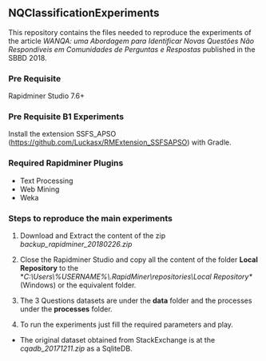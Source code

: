 ## NQClassificationExperiments
This repository contains the files needed to reproduce the experiments of the article *WANQA: uma Abordagem para Identificar Novas Questões Não Respondíveis em Comunidades de Perguntas e Respostas* published in the SBBD 2018.

### Pre Requisite
Rapidminer Studio 7.6+

### Pre Requisite B1 Experiments

Install the extension SSFS_APSO (https://github.com/Luckasx/RMExtension_SSFSAPSO) with Gradle.

### Required Rapidminer Plugins

 * Text Processing
 * Web Mining
 * Weka

### Steps to reproduce the main experiments

1.  Download and Extract the content of the zip *backup_rapidminer_20180226.zip*

2.  Close the Rapidminer Studio and copy all the content of the folder **Local Repository** to the **C:\Users\\%USERNAME%\\.RapidMiner\repositories\Local Repository\** (Windows) or the equivalent folder.

3.  The 3 Questions datasets are under the **data** folder and the processes under the **processes** folder.

4.  To run the experiments just fill the required parameters and play.

* The original dataset obtained from StackExchange is at the *cqadb_20171211.zip* as a SqliteDB.
 

